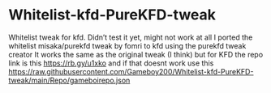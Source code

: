 # Whitelist-kfd-PureKFD-tweak
Whitelist tweak for kfd. Didn’t test it yet, might not work at all
I ported the whitelist misaka/purekfd tweak by fomri to kfd using the purekfd tweak creator
It works the same as the original tweak (I think) but for KFD
the repo link is this https://rb.gy/u1xko and if that doesnt work use this https://raw.githubusercontent.com/Gameboy200/Whitelist-kfd-PureKFD-tweak/main/Repo/gameboirepo.json
